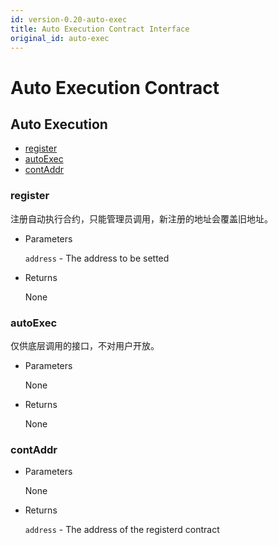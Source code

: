 ```yaml
---
id: version-0.20-auto-exec
title: Auto Execution Contract Interface
original_id: auto-exec
---
```


# Auto Execution Contract

<h2 class="hover-list">Auto Execution</h2>

- [register](#register)
- [autoExec](#autoExec)
- [contAddr](#contAddr)

### register

注册自动执行合约，只能管理员调用，新注册的地址会覆盖旧地址。

- Parameters
    
    `address` - The address to be setted

- Returns
    
    None

### autoExec

仅供底层调用的接口，不对用户开放。

- Parameters
    
    None

- Returns
    
    None

### contAddr

- Parameters
    
    None

- Returns
    
    `address` - The address of the registerd contract